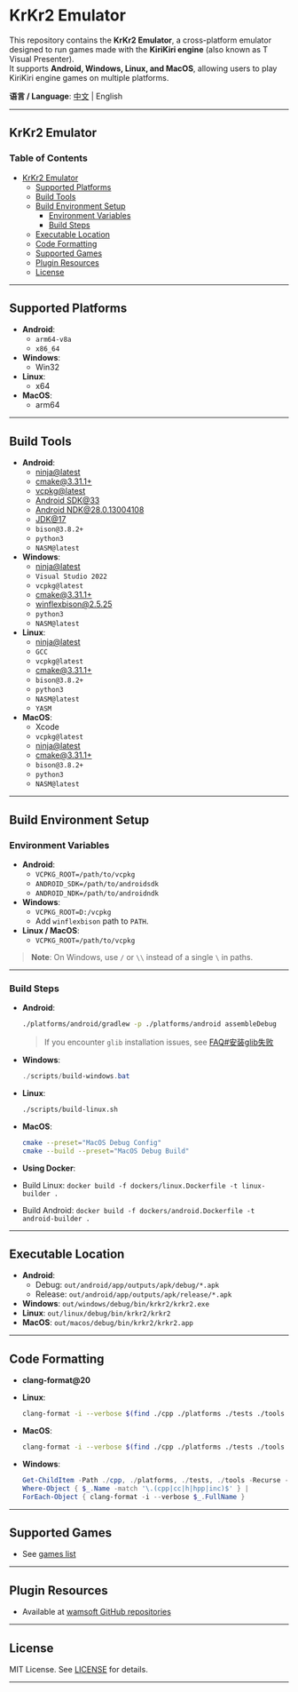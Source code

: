 # KrKr2 Emulator

This repository contains the **KrKr2 Emulator**, a cross-platform emulator designed to run games made with the **KiriKiri engine** (also known as T Visual Presenter).  
It supports **Android, Windows, Linux, and MacOS**, allowing users to play KiriKiri engine games on multiple platforms.  

**语言 / Language**: [中文](README_CN.md) | English

---

## KrKr2 Emulator

### Table of Contents

- [KrKr2 Emulator](#krkr2-emulator)
  - [Supported Platforms](#supported-platforms)
  - [Build Tools](#build-tools)
  - [Build Environment Setup](#build-environment-setup)
    - [Environment Variables](#environment-variables)
    - [Build Steps](#build-steps)
  - [Executable Location](#executable-location)
  - [Code Formatting](#code-formatting)
  - [Supported Games](#supported-games)
  - [Plugin Resources](#plugin-resources)
  - [License](#license)

---

## Supported Platforms

- **Android**:
  - `arm64-v8a`
  - `x86_64`
- **Windows**:
  - Win32
- **Linux**:
  - x64
- **MacOS**:
  - arm64

---

## Build Tools

- **Android**:
  - [ninja@latest](https://github.com/ninja-build/ninja/releases)
  - [cmake@3.31.1+](https://cmake.org/download/)
  - [vcpkg@latest](https://learn.microsoft.com/en-us/vcpkg/get_started/get-started)
  - [Android SDK@33](https://developer.android.com)
  - [Android NDK@28.0.13004108](https://developer.android.com/ndk/downloads)
  - [JDK@17](https://jdk.java.net/archive/)
  - `bison@3.8.2+`
  - `python3`
  - `NASM@latest`
- **Windows**:
  - [ninja@latest](https://github.com/ninja-build/ninja/releases)
  - `Visual Studio 2022`
  - `vcpkg@latest`
  - [cmake@3.31.1+](https://cmake.org/download/)
  - [winflexbison@2.5.25](https://github.com/lexxmark/winflexbison)
  - `python3`
  - `NASM@latest`
- **Linux**:
  - [ninja@latest](https://github.com/ninja-build/ninja/releases)
  - `GCC`
  - `vcpkg@latest`
  - [cmake@3.31.1+](https://cmake.org/download/)
  - `bison@3.8.2+`
  - `python3`
  - `NASM@latest`
  - `YASM`
- **MacOS**:
  - Xcode
  - `vcpkg@latest`
  - [ninja@latest](https://github.com/ninja-build/ninja/releases)
  - [cmake@3.31.1+](https://cmake.org/download/)
  - `bison@3.8.2+`
  - `python3`
  - `NASM@latest`

---

## Build Environment Setup

### Environment Variables

- **Android**:
  - `VCPKG_ROOT=/path/to/vcpkg`
  - `ANDROID_SDK=/path/to/androidsdk`
  - `ANDROID_NDK=/path/to/androidndk`
- **Windows**:
  - `VCPKG_ROOT=D:/vcpkg`
  - Add `winflexbison` path to `PATH`.
- **Linux / MacOS**:
  - `VCPKG_ROOT=/path/to/vcpkg`

> **Note**: On Windows, use `/` or `\\` instead of a single `\` in paths.

---

### Build Steps

- **Android**:
  ```bash
  ./platforms/android/gradlew -p ./platforms/android assembleDebug
  ```

  > If you encounter `glib` installation issues, see [FAQ#安装glib失败](./doc/FAQ.md#安装glib失败)

* **Windows**:

  ```powershell
  ./scripts/build-windows.bat
  ```

* **Linux**:

  ```bash
  ./scripts/build-linux.sh
  ```

* **MacOS**:

  ```bash
  cmake --preset="MacOS Debug Config"
  cmake --build --preset="MacOS Debug Build"
  ```

* **Using Docker**:
* Build Linux: `docker build -f dockers/linux.Dockerfile -t linux-builder .`
* Build Android: `docker build -f dockers/android.Dockerfile -t android-builder .`

---

## Executable Location

* **Android**:
  * Debug: `out/android/app/outputs/apk/debug/*.apk`
  * Release: `out/android/app/outputs/apk/release/*.apk`
* **Windows**: `out/windows/debug/bin/krkr2/krkr2.exe`
* **Linux**: `out/linux/debug/bin/krkr2/krkr2`
* **MacOS**: `out/macos/debug/bin/krkr2/krkr2.app`

---

## Code Formatting
- **clang-format@20**
- **Linux**:
    ```bash
    clang-format -i --verbose $(find ./cpp ./platforms ./tests ./tools -regex ".+\.\(cpp\|cc\|h\|hpp\|inc\)")
    ```

- **MacOS**:
    ```bash
    clang-format -i --verbose $(find ./cpp ./platforms ./tests ./tools -name "*.cpp" -o -name "*.cc" -o -name "*.h" -o -name "*.hpp" -o -name "*.inc")
    ```

- **Windows**:
    ```powershell
    Get-ChildItem -Path ./cpp, ./platforms, ./tests, ./tools -Recurse -File | 
    Where-Object { $_.Name -match '\.(cpp|cc|h|hpp|inc)$' } | 
    ForEach-Object { clang-format -i --verbose $_.FullName }
    ```


---

## Supported Games

* See [games list](./doc/support_games.txt)

---

## Plugin Resources

* Available at [wamsoft GitHub repositories](https://github.com/orgs/wamsoft/repositories?type=all)

---

## License

MIT License. See [LICENSE](./LICENSE) for details.

---
